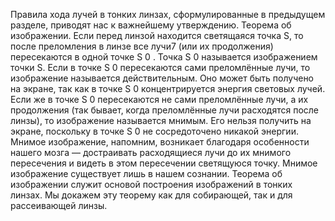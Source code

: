 Правила хода лучей в тонких линзах, сформулированные в предыдущем разделе, приводят нас
к важнейшему утверждению.
Теорема об изображении. Если перед линзой находится светящаяся точка S, то после преломления в линзе все лучи7
(или их продолжения) пересекаются в одной точке S
0
.
Точка S
0 называется изображением точки S.
Если в точке S
0 пересекаются сами преломлённые лучи, то изображение называется действительным. Оно может быть получено на экране, так как в точке S
0 концентрируется энергия
световых лучей.
Если же в точке S
0 пересекаются не сами преломлённые лучи, а их продолжения (так бывает,
когда преломлённые лучи расходятся после линзы), то изображение называется мнимым. Его
нельзя получить на экране, поскольку в точке S
0 не сосредоточено никакой энергии. Мнимое
изображение, напомним, возникает благодаря особенности нашего мозга — достраивать расходящиеся лучи до их мнимого пересечения и видеть в этом пересечении светящуюся точку.
Мнимое изображение существует лишь в нашем сознании.
Теорема об изображении служит основой построения изображений в тонких линзах. Мы
докажем эту теорему как для собирающей, так и для рассеивающей линзы.
